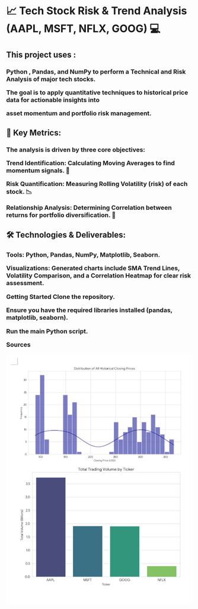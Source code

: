 <h1>📈 Tech Stock Risk & Trend Analysis (AAPL, MSFT, NFLX, GOOG) 💻
  
<h2>This project uses :

<h3>Python , Pandas, and NumPy to perform a Technical and Risk Analysis of major tech stocks.

The goal is to apply quantitative techniques to historical price data for actionable insights into 

asset momentum and portfolio risk management.

<h2>🎯 Key Metrics:
  
<h3>The analysis is driven by three core objectives:

Trend Identification: Calculating Moving Averages to find momentum signals. 🚀 

Risk Quantification: Measuring Rolling Volatility (risk) of each stock. 📉 

Relationship Analysis: Determining Correlation between returns for portfolio diversification. 🔗 

<h2>🛠️ Technologies & Deliverables:

<h3>Tools: Python, Pandas, NumPy, Matplotlib, Seaborn.




Visualizations: Generated charts include SMA Trend Lines, Volatility Comparison, and a Correlation Heatmap for clear risk assessment.

Getting Started
Clone the repository.

Ensure you have the required libraries installed (pandas, matplotlib, seaborn).

Run the main Python script.


Sources


![Image Alt](https://github.com/Anudeepika1406/Stock-Market-data-analysis-project-/blob/2fd1c0880d5a8872db7cd142770a6b6539faeb24/WhatsApp%20Image%202025-10-03%20at%2021.17.17_f8357afc.jpg)



